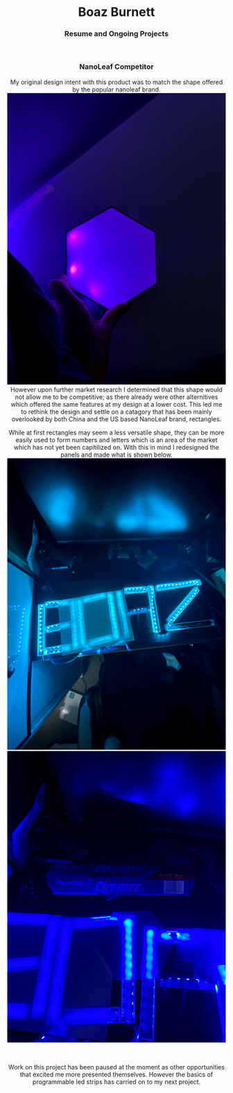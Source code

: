 <h1 align="center">Boaz Burnett</h1>
<h3 align="center">Resume and Ongoing Projects</h3>
<br>

<h3 align="center">NanoLeaf Competitor</h3>


<p align="center">
  My original design intent with this product was to match the shape offered by the popular nanoleaf brand. 
   <img src="https://github.com/Boaztheostrich/Boaztheostrich.github.io/blob/main/images/Photos/IMG_2594.jpg?raw=true">
  However upon further market research I determined that this shape would not allow me to be competitive; as there already were other alternitives which offered the same features at my design at a lower cost. This led me to rethink the design and settle on a catagory that has been mainly overlooked by both China and the US based NanoLeaf brand, rectangles.  
</p>

<p align="center">
While at first rectangles may seem a less versatile shape, they can be more easily used to form numbers and letters which is an area of the market which has not yet been capitilized on. With this in mind I redesigned the panels and made what is shown below.
  <img src="https://github.com/Boaztheostrich/Boaztheostrich.github.io/blob/main/images/Photos/64720297421__4100A3D1-11A5-4C43-82FC-CC53B507D0D0.jpg?raw=true">
  <img src="https://github.com/Boaztheostrich/Boaztheostrich.github.io/blob/main/images/Photos/64720334915__FC7757E4-C45C-480A-92CA-59B91B15B3D9.jpg?raw=true">
</p>

<br>

<p align="center">
Work on this project has been paused at the moment as other opportunities that excited me more presented themselves. However the basics of programmable led strips has carried on to my next project.
</p>
